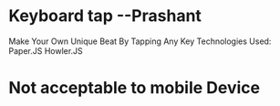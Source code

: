 # Keyboard tap --Prashant
Make Your Own Unique Beat By Tapping Any Key 
Technologies Used: Paper.JS Howler.JS

# Not acceptable to mobile Device
